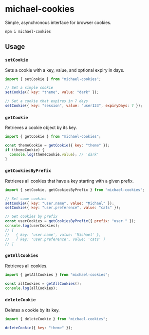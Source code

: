 # michael-cookies

Simple, asynchronous interface for browser cookies.

```bash
npm i michael-cookies
```

## Usage

### `setCookie`

Sets a cookie with a key, value, and optional expiry in days.

```javascript
import { setCookie } from "michael-cookies";

// Set a simple cookie
setCookie({ key: "theme", value: "dark" });

// Set a cookie that expires in 7 days
setCookie({ key: "session", value: "user123", expiryDays: 7 });
```

### `getCookie`

Retrieves a cookie object by its key.

```javascript
import { getCookie } from "michael-cookies";

const themeCookie = getCookie({ key: "theme" });
if (themeCookie) {
  console.log(themeCookie.value); // 'dark'
}
```

### `getCookiesByPrefix`

Retrieves all cookies that have a key starting with a given prefix.

```javascript
import { setCookie, getCookiesByPrefix } from "michael-cookies";

// Set some cookies
setCookie({ key: "user.name", value: "Michael" });
setCookie({ key: "user.preference", value: "cats" });

// Get cookies by prefix
const userCookies = getCookiesByPrefix({ prefix: "user." });
console.log(userCookies);
// [
//   { key: 'user.name', value: 'Michael' },
//   { key: 'user.preference', value: 'cats' }
// ]
```

### `getAllCookies`

Retrieves all cookies.

```javascript
import { getAllCookies } from "michael-cookies";

const allCookies = getAllCookies();
console.log(allCookies);
```

### `deleteCookie`

Deletes a cookie by its key.

```javascript
import { deleteCookie } from "michael-cookies";

deleteCookie({ key: "theme" });
```
